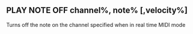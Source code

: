 ## PLAY NOTE OFF channel%, note% [,velocity%]

Turns off the note on the channel specified when in real time MIDI mode